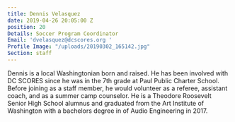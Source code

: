 ```yaml
---
title: Dennis Velasquez
date: 2019-04-26 20:05:00 Z
position: 20
Details: Soccer Program Coordinator
Email: 'dvelasquez@dcscores.org '
Profile Image: "/uploads/20190302_165142.jpg"
Section: staff
---
```


Dennis is a local Washingtonian born and raised. He has been involved with DC SCORES since he was in the 7th grade at Paul Public Charter School. Before joining as a staff member, he would volunteer as a referee, assistant coach, and as a summer camp counselor. He is a Theodore Roosevelt Senior High School alumnus and graduated from the Art Institute of Washington with a bachelors degree in of Audio Engineering in 2017.  